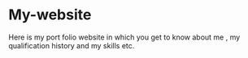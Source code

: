# My-website
Here is my port folio website in which you get to know about me , my qualification history  and my skills etc. 
